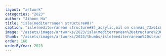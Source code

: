 ```yaml
---
layout: "artwork"
categories: "2023"
author: "Jihoon Ha"
title: "isle(mediterranean structure#8)"
caption: "isle(mediterranean structure#8)_acrylic,oil on canvas_73x61cm_2023"
image: "/assets/images/artworks/2023/isle(mediterranean%20structure%238)%20acrylic%2Coil%20on%20canvas%2073x61cm%202023.jpg"
thumb: "/assets/images/artworks/2023/thumbs/isle(mediterranean%20structure%238)%20acrylic%2Coil%20on%20canvas%2073x61cm%202023.jpg"
order: 160
orderByYear: 2023
---
```

